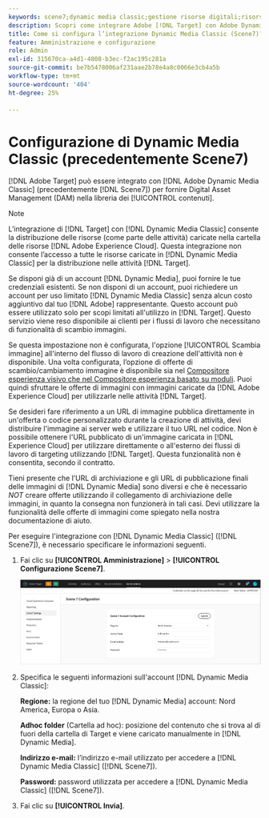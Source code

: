 ```yaml
---
keywords: scene7;dynamic media classic;gestione risorse digitali;risorse;dam;libreria contenuti;immagine di scambio
description: Scopri come integrare Adobe [!DNL Target] con Adobe Dynamic Media Classic (già Scene7) per fornire Digital Asset Management (DAM) nella libreria dei contenuti.
title: Come si configura l’integrazione Dynamic Media Classic (Scene7)?
feature: Amministrazione e configurazione
role: Admin
exl-id: 315670ca-a4d1-4808-b3ec-f2ac195c281a
source-git-commit: be7b5478006af231aae2b78e4a8c0066e3cb4a5b
workflow-type: tm+mt
source-wordcount: '404'
ht-degree: 25%

---
```


# Configurazione di Dynamic Media Classic (precedentemente Scene7)

[!DNL Adobe Target] può essere integrato con  [!DNL Adobe Dynamic Media Classic] (precedentemente  [!DNL Scene7]) per fornire Digital Asset Management (DAM) nella libreria dei  [!UICONTROL contenuti].

>[!NOTE]
>
>L’integrazione di [!DNL Target] con [!DNL Dynamic Media Classic] consente la distribuzione delle risorse (come parte delle attività) caricate nella cartella delle risorse [!DNL Adobe Experience Cloud]. Questa integrazione non consente l’accesso a tutte le risorse caricate in [!DNL Dynamic Media Classic] per la distribuzione nelle attività [!DNL Target].

Se disponi già di un account [!DNL Dynamic Media], puoi fornire le tue credenziali esistenti. Se non disponi di un account, puoi richiedere un account per uso limitato [!DNL Dynamic Media Classic] senza alcun costo aggiuntivo dal tuo [!DNL Adobe] rappresentante. Questo account può essere utilizzato solo per scopi limitati all&#39;utilizzo in [!DNL Target]. Questo servizio viene reso disponibile ai clienti per i flussi di lavoro che necessitano di funzionalità di scambio immagini.

<!-- 
>[!NOTE]
>
>A restricted-use, free [!DNL Dynamic Media Classic] account for [!DNL Adobe Target] is no longer supported for new customers or new users. Existing sign-in credentials work as usual. 
-->

Se questa impostazione non è configurata, l&#39;opzione [!UICONTROL Scambia immagine] all&#39;interno del flusso di lavoro di creazione dell&#39;attività non è disponibile. Una volta configurata, l’opzione di offerte di scambio/cambiamento immagine è disponibile sia nel [Compositore esperienza visivo che nel Compositore esperienza basato su moduli](/help/c-experiences/experiences.md#concept_A2E10F6AFB3D4AEAB6951EE14688848D). Puoi quindi sfruttare le offerte di immagini con immagini caricate da [!DNL Adobe Experience Cloud] per utilizzarle nelle attività [!DNL Target].

Se desideri fare riferimento a un URL di immagine pubblica direttamente in un&#39;offerta o codice personalizzato durante la creazione di attività, devi distribuire l&#39;immagine ai server web e utilizzare il tuo URL nel codice. Non è possibile ottenere l&#39;URL pubblicato di un&#39;immagine caricata in [!DNL Experience Cloud] per utilizzare direttamente o all&#39;esterno dei flussi di lavoro di targeting utilizzando [!DNL Target]. Questa funzionalità non è consentita, secondo il contratto.

Tieni presente che l’URL di archiviazione e gli URL di pubblicazione finali delle immagini di [!DNL Dynamic Media] sono diversi e che è necessario *NOT* creare offerte utilizzando il collegamento di archiviazione delle immagini, in quanto la consegna non funzionerà in tali casi. Devi utilizzare la funzionalità delle offerte di immagini come spiegato nella nostra documentazione di aiuto.

Per eseguire l&#39;integrazione con [!DNL Dynamic Media Classic] ([!DNL Scene7]), è necessario specificare le informazioni seguenti.

1. Fai clic su **[!UICONTROL Amministrazione]** > **[!UICONTROL Configurazione Scene7]**.

   ![Pagina Scene7](/help/administrating-target/assets/scene7.png)

1. Specifica le seguenti informazioni sull&#39;account [!DNL Dynamic Media Classic]:

   **Regione:** la regione del tuo  [!DNL Dynamic Media] account: Nord America, Europa o Asia.

   **Adhoc folder** (Cartella ad hoc): posizione del contenuto che si trova al di fuori della cartella di Target e viene caricato manualmente in [!DNL Dynamic Media].

   **Indirizzo e-mail:** l’indirizzo e-mail utilizzato per accedere a  [!DNL Dynamic Media Classic] ([!DNL Scene7]).

   **Password:** password utilizzata per accedere a  [!DNL Dynamic Media Classic] ([!DNL Scene7]).

1. Fai clic su **[!UICONTROL Invia]**.
